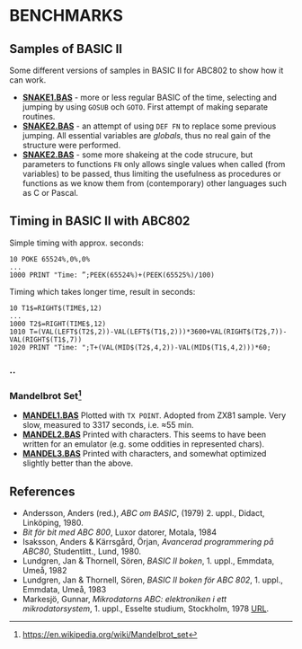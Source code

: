 
# BENCHMARKS

## Samples of BASIC II

Some different versions of samples in BASIC II for ABC802 to show how it can work.

* [__SNAKE1.BAS__](SNAKE1.BAS) - more or less regular BASIC of the time, selecting and jumping by using `GOSUB` och `GOTO`.
  First attempt of making separate routines.
* [__SNAKE2.BAS__](SNAKE2.BAS) - an attempt of using `DEF FN` to replace some previous jumping. All essential variables are
  *globals*, thus no real gain of the structure were performed.
* [__SNAKE2.BAS__](SNAKE3.BAS) - some more shakeing at the code strucure, but parameters to functions `FN` only allows single 
  values when called (from variables) to be passed, thus limiting the usefulness as procedures or functions as
  we know them from (contemporary) other languages such as C or Pascal.


## Timing in BASIC II with ABC802

Simple timing with approx. seconds:
```BASIC
10 POKE 65524%,0%,0%
...
1000 PRINT "Time: ”;PEEK(65524%)+(PEEK(65525%)/100)
```

Timing which takes longer time, result in seconds:
```BASIC
10 T1$=RIGHT$(TIME$,12)
...
1000 T2$=RIGHT(TIME$,12)
1010 T=(VAL(LEFT$(T2$,2))-VAL(LEFT$(T1$,2)))*3600+VAL(RIGHT$(T2$,7))-VAL(RIGHT$(T1$,7))
1020 PRINT "Time: ";T+(VAL(MID$(T2$,4,2))-VAL(MID$(T1$,4,2)))*60;
```


### ..


### Mandelbrot Set[^mandel]

* [__MANDEL1.BAS__](MANDEL1.BAS) Plotted with `TX POINT`. Adopted from ZX81 sample. Very slow, measured to 3317 seconds,
  i.e. ≈55 min.
* [__MANDEL2.BAS__](MANDEL2.BAS) Printed with characters. This seems to have been written for an emulator (e.g. some
  oddities in represented chars).
* [__MANDEL3.BAS__](MANDEL3.BAS) Printed with characters, and somewhat optimized slightly better than the above.

[^mandel]: https://en.wikipedia.org/wiki/Mandelbrot_set


## References

- Andersson, Anders (red.), *ABC om BASIC*, (1979) 2. uppl., Didact, Linköping, 1980.
- *Bit för bit med ABC 800*, Luxor datorer, Motala, 1984
- Isaksson, Anders & Kärrsgård, Örjan, *Avancerad programmering på ABC80*, Studentlitt., Lund, 1980.
- Lundgren, Jan & Thornell, Sören, *BASIC II boken*, 1. uppl., Emmdata, Umeå, 1982
- Lundgren, Jan & Thornell, Sören, *BASIC II boken för ABC 802*, 1. uppl., Emmdata, Umeå, 1983
- Markesjö, Gunnar, *Mikrodatorns ABC: elektroniken i ett mikrodatorsystem*, 1. uppl., Esselte studium, Stockholm, 1978 [URL](https://www.abc80.org/docs/Mikrodatorns_ABC.pdf).

